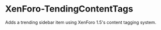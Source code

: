 XenForo-TendingContentTags
======================

Adds a trending sidebar item using XenForo 1.5's content tagging system.